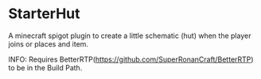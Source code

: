 # StarterHut
 A minecraft spigot plugin to create a little schematic (hut) when the player joins or places and item.
 
 INFO: Requires BetterRTP(https://github.com/SuperRonanCraft/BetterRTP) to be in the Build Path.

